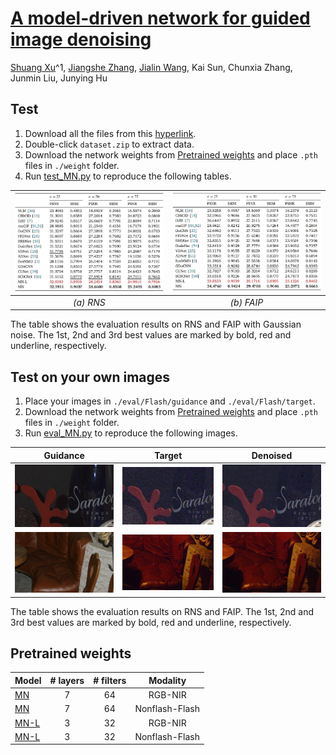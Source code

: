 # [A model-driven network for guided image denoising](https://doi.org/10.1016/j.inffus.2022.03.006)

[Shuang Xu](https://shuangxu96.github.io/)^1, [Jiangshe Zhang](https:// ), [Jialin Wang](), Kai Sun, Chunxia Zhang, Junmin Liu, Junying Hu


Test
----------
1. Download all the files from this [hyperlink](https://drive.google.com/drive/folders/1-BS3MSU8J9kLCjswoRbjo3i5e7BK2cSB?usp=sharing). 
2. Double-click `dataset.zip` to extract data.
3. Download the network weights from [Pretrained weights](#pretrained-weights) and place `.pth` files in `./weight` folder.
4. Run [test_MN.py](test_MN.py) to reproduce the following tables. 

|<img src="figs/NIR_table.jpg" width="450px"/>|<img src="figs/Flash_table.jpg" width="450px"/>|
|:---:|:---:|
|<i>(a) RNS </i>|<i>(b) FAIP</i>|

The table shows the evaluation results on RNS and FAIP with Gaussian noise. The 1st, 2nd and 3rd best values are marked by bold, red and underline, respectively.

Test on your own images
----------
1. Place your images in `./eval/Flash/guidance` and `./eval/Flash/target`.
2. Download the network weights from [Pretrained weights](#pretrained-weights) and place `.pth` files in `./weight` folder.
3. Run [eval_MN.py](eval_MN.py) to reproduce the following images. 

|Guidance|Target|Denoised|
|:---:|:---:|:---:|
|<img src="figs/toys_guidance_crop.jpg" width="300px"/>|<img src="figs/toys_target_crop.jpg" width="300px"/>|<img src="figs/toys_crop.jpg" width="300px"/>|
|<img src="figs/sofa_guidance_crop.jpg" width="300px"/>|<img src="figs/sofa_target_crop.jpg" width="300px"/>|<img src="figs/sofa_crop.jpg" width="300px"/>|


The table shows the evaluation results on RNS and FAIP. The 1st, 2nd and 3rd best values are marked by bold, red and underline, respectively.

Pretrained weights
----------

|Model|# layers|# filters| Modality|
|---|:--:|:---:|:---:|
|[MN](https://drive.google.com/file/d/1Z3TowUKxoAQr9g-vZz_F4f-WdZI7M21j/view?usp=sharing)     | 7 | 64 |RGB-NIR|
|[MN](https://drive.google.com/file/d/1T8OqTrHlAakKoDl1ZcZJhIS4d1RUfBay/view?usp=sharing)     | 7 | 64 |Nonflash-Flash|
|[MN-L](https://drive.google.com/file/d/1NMDN_w8d0F2WdmpuqKgYycecas8_L9iH/view?usp=sharing)| 3 | 32  |RGB-NIR|
|[MN-L](https://drive.google.com/file/d/18Tjcz5QYrkY32HFG-QDLQY2UGz3YbqEp/view?usp=sharing)| 3 | 32  |Nonflash-Flash|
